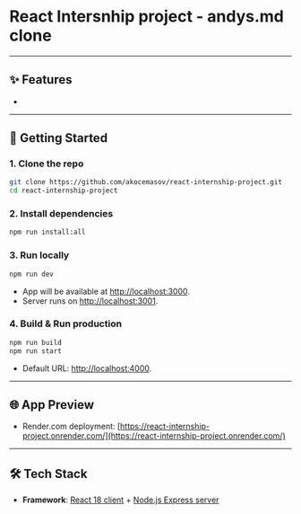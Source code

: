 # React Intersnhip project - andys.md clone

<some short desc about project and tech used>

---

## ✨ Features

- 


---

## 🚀 Getting Started

### 1. Clone the repo
```bash
git clone https://github.com/akocemasov/react-internship-project.git
cd react-internship-project
```

### 2. Install dependencies

```bash
npm run install:all
```

### 3. Run locally

```bash
npm run dev
```
* App will be available at [http://localhost:3000](http://localhost:3000).
* Server runs on [http://localhost:3001](http://localhost:3001).

### 4. Build & Run production

```bash
npm run build
npm run start
```

* Default URL: [http://localhost:4000](http://localhost:4000).

---

## 🌐 App Preview

* Render.com deployment: [https://react-internship-project.onrender.com/](https://react-internship-project.onrender.com/)

---

## 🛠️ Tech Stack

* **Framework**: [React 18 client](https://reactjs.org/) + [Node.js Express server](https://nodejs.org/)
